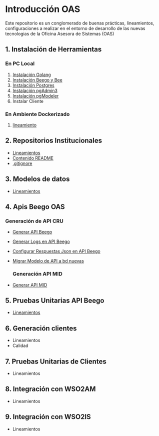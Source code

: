# Introducción OAS

Este repositorio es un conglomerado de buenas prácticas, lineamientos, configuraciones a realizar en el entorno de desarrollo de las nuevas tecnologias de la Oficina Asesora de Sistemas (OAS)


## 1. Instalación de Herramientas

### En PC Local
1. [Instalación Golang](/instalacion_de_herramientas/golang.md)
3. [Instalación Beego y Bee](/instalacion_de_herramientas/beego.md)
4. [Instalación Postgres](/instalacion_de_herramientas/postgres.md)
5. [Instalación pgAdmin3](/instalacion_de_herramientas/pgadmin3.md)
6. [Instalación pgModeler](/instalacion_de_herramientas/pgmodeler.md)
7. Instalar Cliente

### En Ambiente Dockerizado
1. [lineamiento](/instalacion_de_herramientas/dockerizacion.md)

## 2. Repositorios Institucionales
- [Lineamientos](/repositorios_institucionales/lineamientos.md)
- [Contenido README](/repositorios_institucionales/contenido_readme.md)
- [.gitignore](/repositorios_institucionales/gitignore.md)

## 3. Modelos de datos
- [Lineamientos](/modelo_de_datos/estandar.md)

## 4. Apis Beego OAS

  ### Generación de API CRU

- [Generar API Beego](/generacion_de_apis/generar_api.md)
- [Generar Logs en API Beego](/generacion_de_apis/logs_api.md)
- [Configurar Respuestas Json en API Beego](/generacion_de_apis/json_api.md)
- [Migrar Modelo de API a bd nuevas](/generacion_de_apis/migrar.md)

  ### Generación API MID

- [Generar API MID](/pruebas_unitarias_api_beego/api_mid.md)

## 5. Pruebas Unitarias API Beego
- [Lineamientos](/pruebas_unitarias_api_beego/unit_test_beego.md)

## 6. Generación clientes
- Lineamientos
- Calidad

## 7. Pruebas Unitarias de Clientes
- Lineamientos

## 8. Integración con WSO2AM
- Lineamientos

## 9. Integración con WSO2IS
- Lineamientos

